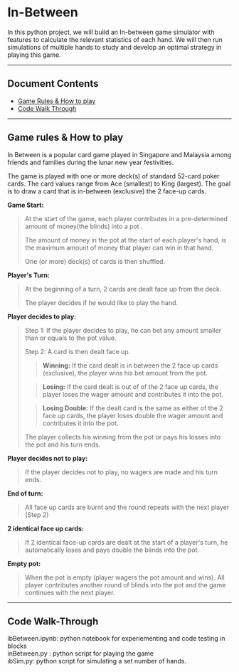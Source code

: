 # In-Between

In this python project, we will build an In-between game simulator with features to calculate the relevant statistics of each hand.
We will then run simulations of multiple hands to study and develop an optimal strategy in playing this game.

---
## Document Contents

* [Game Rules & How to play](#gameRules)
* [Code Walk Through](#codeWalkThrough) 

---
## Game rules & How to play <a name = "gameRules"></a>

In Between is a popular card game played in Singapore and Malaysia among friends and families during the lunar new year festivities.

The game is played with one or more deck(s) of standard 52-card poker cards. The card values range from Ace (smallest) to King (largest).
The goal is to draw a card that is in-between (exclusive) the 2 face-up cards.

**Game Start:**  
> At the start of the game, each player contributes in a pre-determined amount of money(the blinds) into a pot .
> 
> The amount of money in the pot at the start of each player's hand, is the maximum amount of money that player can win in that hand.
> 
> One (or more) deck(s) of cards is then shuffled.  

**Player's Turn:**
> At the beginning of a turn, 2 cards are dealt face up from the deck.
> 
> The player decides if he would like to play the hand.  

**Player decides to play:**   
>Step 1: If the player decides to play, he can bet any amount smaller than or equals to the pot value.
>
>Step 2: A card is then dealt face up.
>
>>**Winning:** If the card dealt is in between the 2 face up cards (exclusive), the player wins his bet amount from the pot.
>
>>**Losing:** If the card dealt is out of of the 2 face up cards, the player loses the wager amount and contributes it into the pot.
>
>>**Losing Double:** If the dealt card is the same as either of the 2 face up cards, the player loses double the wager amount and contributes it into the pot.  
>
>The player collects his winning from the pot or pays his losses into the pot and his turn ends.  

**Player decides not to play:**  
>If the player decides not to play, no wagers are made and his turn ends.  

**End of turn:**  
>All face up cards are burnt and the round repeats with the next player (Step 2)  
>

**2 identical face up cards:**  
>If 2 identical face-up cards are dealt at the start of a player's turn, he automatically loses and pays double the blinds into the pot.  

**Empty pot:**
>When the pot is empty (player wagers the pot amount and wins). All player contributes another round of blinds into the pot and the game continues with the next player.  

---
## Code Walk-Through <a name = "codeWalkThrough"></a>

ibBetween.ipynb: python notebook for experiementing and code testing in blocks  
inBetween.py : python script for playing the game  
ibSim.py: python script for simulating a set number of hands.  
